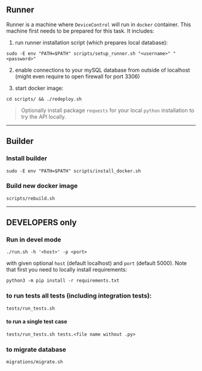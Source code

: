 ## Runner

Runner is a machine where `DeviceControl` will run in `docker` container. This machine first needs to be prepared for this task. It includes:

1.  run runner installation script (which prepares local database):

`sudo -E env "PATH=$PATH" scripts/setup_runner.sh "<username>" "<password>"`

2. enable connections to your mySQL database from outside of localhost (might even require to open firewall for port 3306)

3. start docker image:

`cd scripts/ && ./redeploy.sh`

> Optionally install package `requests` for your local `python` installation to try the API locally. 

---

## Builder

### Install builder
`sudo -E env "PATH=$PATH" scripts/install_docker.sh`

### Build new docker image
`scripts/rebuild.sh`

---

## DEVELOPERS only

### Run in devel mode
`./run.sh -h '<host>' -p <port>`

with given optional `host` (default localhost) and `port` (default 5000).
Note that first you need to locally install requirements:

`python3 -m pip install -r requirements.txt`

### to run tests all tests (including integration tests):
`tests/run_tests.sh`
#### to run a single test case
`tests/run_tests.sh tests.<file name without .py>`

### to migrate database
`migrations/migrate.sh`
